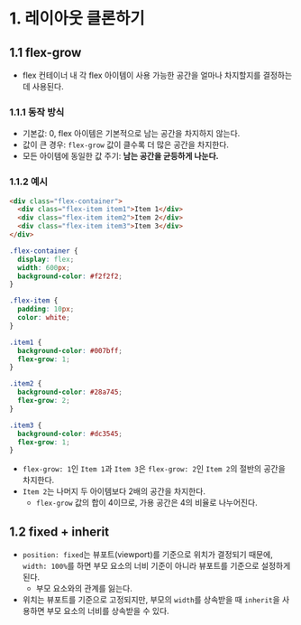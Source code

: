 # 1. 레이아웃 클론하기
## 1.1 flex-grow
- flex 컨테이너 내 각 flex 아이템이 사용 가능한 공간을 얼마나 차지할지를 결정하는 데 사용된다.

### 1.1.1 동작 방식
- 기본값: 0, flex 아이템은 기본적으로 남는 공간을 차지하지 않는다.
- 값이 큰 경우: `flex-grow` 값이 클수록 더 많은 공간을 차지한다.
- 모든 아이템에 동일한 값 주기: **남는 공간을 균등하게 나눈다.**

### 1.1.2 예시
```html
<div class="flex-container">
  <div class="flex-item item1">Item 1</div>
  <div class="flex-item item2">Item 2</div>
  <div class="flex-item item3">Item 3</div>
</div>
```
```css
.flex-container {
  display: flex;
  width: 600px;
  background-color: #f2f2f2;
}

.flex-item {
  padding: 10px;
  color: white;
}

.item1 {
  background-color: #007bff;
  flex-grow: 1;
}

.item2 {
  background-color: #28a745;
  flex-grow: 2;
}

.item3 {
  background-color: #dc3545;
  flex-grow: 1;
}
```
- `flex-grow: 1`인 `Item 1`과 `Item 3`은 `flex-grow: 2`인 `Item 2`의 절반의 공간을 차지한다.
- `Item 2`는 나머지 두 아이템보다 2배의 공간을 차지한다.
	- `flex-grow` 값의 합이 4이므로, 가용 공간은 4의 비율로 나누어진다.

## 1.2 fixed + inherit
- `position: fixed`는 뷰포트(viewport)를 기준으로 위치가 결정되기 때문에, `width: 100%`를 하면 부모 요소의 너비 기준이 아니라 뷰포트를 기준으로 설정하게 된다.
	- 부모 요소와의 관계를 잃는다.
- 위치는 뷰포트를 기준으로 고정되지만, 부모의 `width`를 상속받을 때 `inherit`을 사용하면 부모 요소의 너비를 상속받을 수 있다.